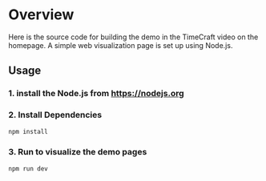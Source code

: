 
# Overview

Here is the source code for building the demo in the TimeCraft video on the homepage. A simple web visualization page is set up using Node.js.


## Usage 

### 1. install the Node.js from https://nodejs.org


### 2. Install Dependencies

```bash
npm install
```

### 3. Run to visualize the demo pages

```bash
npm run dev
```


